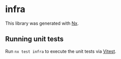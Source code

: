 # infra

This library was generated with [Nx](https://nx.dev).

## Running unit tests

Run `nx test infra` to execute the unit tests via [Vitest](https://vitest.dev/).
